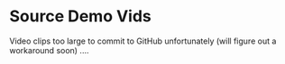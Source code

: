 # Source Demo Vids

Video clips too large to commit to GitHub unfortunately (will figure out a workaround soon) ....
